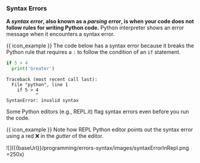 ### Syntax Errors

**A _syntax error_, also known as a _parsing error_, is when your code does not follow rules for writing Python code.** Python interpreter shows an error message when it encounters a syntax error.

<box>

{{ icon_example }} The code below has a syntax error because it breaks the Python rule that requires a `:` to follow the condition of an `if` statement.

<include src="inputOutput.md" var-align="top" boilerplate>
<span id="input">

```python
if 5 > 4
  print('Greater')
```
</span>
<span id="output">

```
Traceback (most recent call last):
  File "python", line 1
    if 5 > 4
           ^
SyntaxError: invalid syntax
```
</span>
</include>

</box>

Some Python editors (e.g., REPL.it) flag syntax errors even before you run the code.

<tip-box> 

{{ icon_example }} Note how REPL Python editor points out the syntax error using a red :x: in the _<tooltip content="the column on the extreme left of the editor">gutter</tooltip>_ of the editor.

![]({{baseUrl}}/programming/errors-syntax/images/syntaxErrorInRepl.png =250x)

</tip-box>